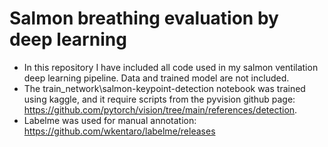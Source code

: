 # Salmon breathing evaluation by deep learning
- In this repository I have included all code used in my salmon ventilation deep learning pipeline. Data and trained model are not included.
- The train_network\\salmon-keypoint-detection notebook was trained using kaggle, and it require scripts from the pyvision github page: https://github.com/pytorch/vision/tree/main/references/detection.
- Labelme was used for manual annotation: https://github.com/wkentaro/labelme/releases
